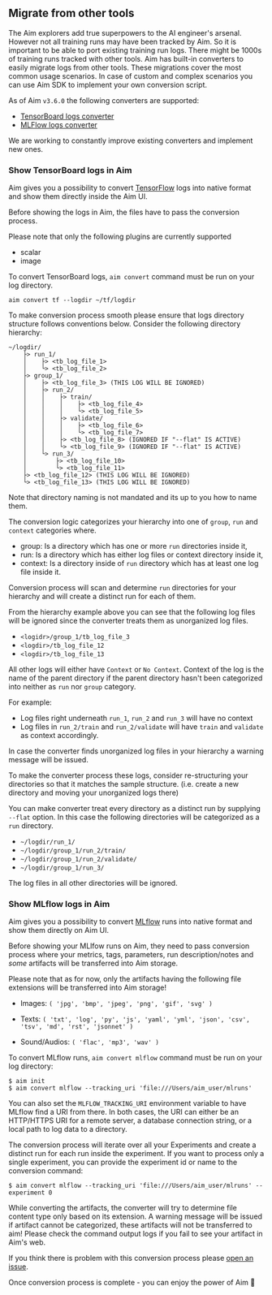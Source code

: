 ## Migrate from other tools

The Aim explorers add true superpowers to the AI engineer's arsenal. However not all training runs may have been tracked
by Aim. So it is important to be able to port existing training run logs. There might be 1000s of training runs tracked
with other tools. Aim has built-in converters to easily migrate logs from other tools. These migrations cover the most
common usage scenarios. In case of custom and complex scenarios you can use Aim SDK to implement your own conversion
script.

As of Aim `v3.6.0` the following converters are supported:

- [TensorBoard logs converter](#show-tensorboard-logs-in-aim)
- [MLFlow logs converter](#show-mlflow-logs-in-aim)

We are working to constantly improve existing converters and implement new ones.

### Show TensorBoard logs in Aim

Aim gives you a possibility to convert [TensorFlow](https://www.tensorflow.org/api_docs/python/tf)
logs into native format and show them directly inside the Aim UI.

Before showing the logs in Aim, the files have to pass the conversion process.

Please note that only the following plugins are currently supported

- scalar
- image

To convert TensorBoard logs, `aim convert` command must be run on your log directory.

```shell
aim convert tf --logdir ~/tf/logdir
```

To make conversion process smooth please ensure that logs directory structure follows conventions below. Consider the
following directory hierarchy:

```
~/logdir/
    ├> run_1/
    │    ├> <tb_log_file_1>
    │    └> <tb_log_file_2>
    ├> group_1/
    │    ├> <tb_log_file_3> (THIS LOG WILL BE IGNORED)
    │    ├> run_2/
    │    │    ├> train/
    │    │    │    ├> <tb_log_file_4>
    │    │    │    └> <tb_log_file_5>
    │    │    ├> validate/
    │    │    │    ├> <tb_log_file_6>
    │    │    │    └> <tb_log_file_7>
    │    │    ├> <tb_log_file_8> (IGNORED IF "--flat" IS ACTIVE)
    │    │    └> <tb_log_file_9> (IGNORED IF "--flat" IS ACTIVE)
    │    └> run_3/
    │        ├> <tb_log_file_10>
    │        └> <tb_log_file_11>
    ├> <tb_log_file_12> (THIS LOG WILL BE IGNORED)
    └> <tb_log_file_13> (THIS LOG WILL BE IGNORED)
```

Note that directory naming is not mandated and its up to you how to name them.

The conversion logic categorizes your hierarchy into one of `group`, `run` and `context`
categories where.

- group: Is a directory which has one or more `run` directories inside it,
- run: Is a directory which has either log files or context directory inside it,
- context: Is a directory inside of `run` directory which has at least one log file inside it.

Conversion process will scan and determine `run` directories for your hierarchy and will create a distinct run for each
of them.

From the hierarchy example above you can see that the following log files will be ignored since the converter treats
them as unorganized log files.

- `<logidr>/group_1/tb_log_file_3`
- `<logdir>/tb_log_file_12`
- `<logdir>/tb_log_file_13`

All other logs will either have `Context` or `No Context`. Context of the log is the name of the parent directory if
the parent directory hasn't been categorized into neither as `run` nor `group` category.

For example:

- Log files right underneath `run_1`, `run_2` and `run_3` will have no context
- Log files in `run_2/train` and `run_2/validate` will have `train` and `validate` as context accordingly.

In case the converter finds unorganized log files in your hierarchy a warning message will be issued.

To make the converter process these logs, consider re-structuring your directories so that it matches the sample
structure. (i.e. create a new directory and moving your unorganized logs there)

You can make converter treat every directory as a distinct run by supplying `--flat` option. In this case the following
directories will be categorized as a `run` directory.

- `~/logdir/run_1/`
- `~/logdir/group_1/run_2/train/`
- `~/logdir/group_1/run_2/validate/`
- `~/logdir/group_1/run_3/`

The log files in all other directories will be ignored.

### Show MLflow logs in Aim

Aim gives you a possibility to convert [MLflow](https://mlflow.org/) runs into native format and show them directly on
Aim UI.

Before showing your MLlfow runs on Aim, they need to pass conversion process where your metrics, tags, parameters, run
description/notes and *some* artifacts will be transferred into Aim storage.

Please note that as for now, only the artifacts having the following file extensions will be transferred into Aim
storage!

* Images: `(
  'jpg',
  'bmp',
  'jpeg',
  'png',
  'gif',
  'svg'
  )`

* Texts: `(
  'txt',
  'log',
  'py',
  'js',
  'yaml',
  'yml',
  'json',
  'csv',
  'tsv',
  'md',
  'rst',
  'jsonnet'
  )`

* Sound/Audios: `(
  'flac',
  'mp3',
  'wav'
  )`

To convert MLflow runs, `aim convert mlflow` command must be run on your log directory:

```commandline
$ aim init
$ aim convert mlflow --tracking_uri 'file:///Users/aim_user/mlruns'
```

You can also set the `MLFLOW_TRACKING_URI` environment variable to have MLflow find a URI from there. In both cases, the
URI can either be an HTTP/HTTPS URI for a remote server, a database connection string, or a local path to log data to a
directory.

The conversion process will iterate over all your Experiments and create a distinct run for each run inside the
experiment. If you want to process only a single experiment, you can provide the experiment id or name to the conversion
command:

```commandline
$ aim convert mlflow --tracking_uri 'file:///Users/aim_user/mlruns' --experiment 0
```

While converting the artifacts, the converter will try to determine file content type only based on its extension. A
warning message will be issued if artifact cannot be categorized, these artifacts will not be transferred to aim!
Please check the command output logs if you fail to see your artifact in Aim's web.

If you think there is problem with this conversion process
please [open an issue](https://github.com/aimhubio/aim/issues/new/choose).

Once conversion process is complete - you can enjoy the power of Aim 🚀
